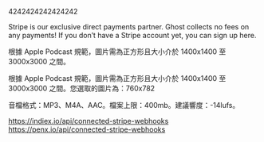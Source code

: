 4242424242424242

Stripe is our exclusive direct payments partner. Ghost collects no fees on any payments! If you don’t have a Stripe account yet, you can sign up here.

根據 Apple Podcast 規範，圖片需為正方形且大小介於 1400x1400 至 3000x3000 之間。

根據 Apple Podcast 規範，圖片需為正方形且大小介於 1400x1400 至 3000x3000 之間。您選取的圖片為：760x782

音檔格式：MP3、M4A、AAC。檔案上限：400mb。建議響度：-14lufs。

https://indiex.io/api/connected-stripe-webhooks
https://penx.io/api/connected-stripe-webhooks
